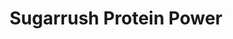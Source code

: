 ---
title: "Sugarrush Protein Power"
url: /derby/sugarrush-protein-power/
shop: nutrition supplements
---